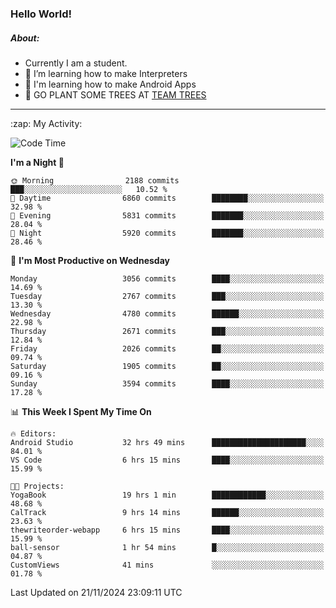 ### Hello World!

##### About:
- Currently I am a student.
- 🌱 I’m learning how to make Interpreters
- 🌱 I'm learning how to make Android Apps
- 🌱 GO PLANT SOME TREES AT [TEAM TREES](https://teamtrees.org/)

---
  <summary>:zap: My Activity:</summary>
  
<!--START_SECTION:waka-->
![Code Time](http://img.shields.io/badge/Code%20Time-1%2C629%20hrs%2051%20mins-blue)

**I'm a Night 🦉** 

```text
🌞 Morning                2188 commits        ███░░░░░░░░░░░░░░░░░░░░░░   10.52 % 
🌆 Daytime                6860 commits        ████████░░░░░░░░░░░░░░░░░   32.98 % 
🌃 Evening                5831 commits        ███████░░░░░░░░░░░░░░░░░░   28.04 % 
🌙 Night                  5920 commits        ███████░░░░░░░░░░░░░░░░░░   28.46 % 
```
📅 **I'm Most Productive on Wednesday** 

```text
Monday                   3056 commits        ████░░░░░░░░░░░░░░░░░░░░░   14.69 % 
Tuesday                  2767 commits        ███░░░░░░░░░░░░░░░░░░░░░░   13.30 % 
Wednesday                4780 commits        ██████░░░░░░░░░░░░░░░░░░░   22.98 % 
Thursday                 2671 commits        ███░░░░░░░░░░░░░░░░░░░░░░   12.84 % 
Friday                   2026 commits        ██░░░░░░░░░░░░░░░░░░░░░░░   09.74 % 
Saturday                 1905 commits        ██░░░░░░░░░░░░░░░░░░░░░░░   09.16 % 
Sunday                   3594 commits        ████░░░░░░░░░░░░░░░░░░░░░   17.28 % 
```


📊 **This Week I Spent My Time On** 

```text
🔥 Editors: 
Android Studio           32 hrs 49 mins      █████████████████████░░░░   84.01 % 
VS Code                  6 hrs 15 mins       ████░░░░░░░░░░░░░░░░░░░░░   15.99 % 

🐱‍💻 Projects: 
YogaBook                 19 hrs 1 min        ████████████░░░░░░░░░░░░░   48.68 % 
CalTrack                 9 hrs 14 mins       ██████░░░░░░░░░░░░░░░░░░░   23.63 % 
thewriteorder-webapp     6 hrs 15 mins       ████░░░░░░░░░░░░░░░░░░░░░   15.99 % 
ball-sensor              1 hr 54 mins        █░░░░░░░░░░░░░░░░░░░░░░░░   04.87 % 
CustomViews              41 mins             ░░░░░░░░░░░░░░░░░░░░░░░░░   01.78 % 
```


 Last Updated on 21/11/2024 23:09:11 UTC
<!--END_SECTION:waka-->
